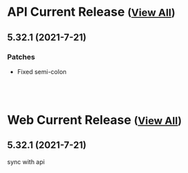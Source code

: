 
# API Current Release <small>([View All](/API.md))</small>
## 5.32.1 (2021-7-21)
### Patches 

- Fixed semi-colon

<br><br>
# Web Current Release <small>([View All](/Web.md))</small>
## 5.32.1 (2021-7-21)
sync with api

  